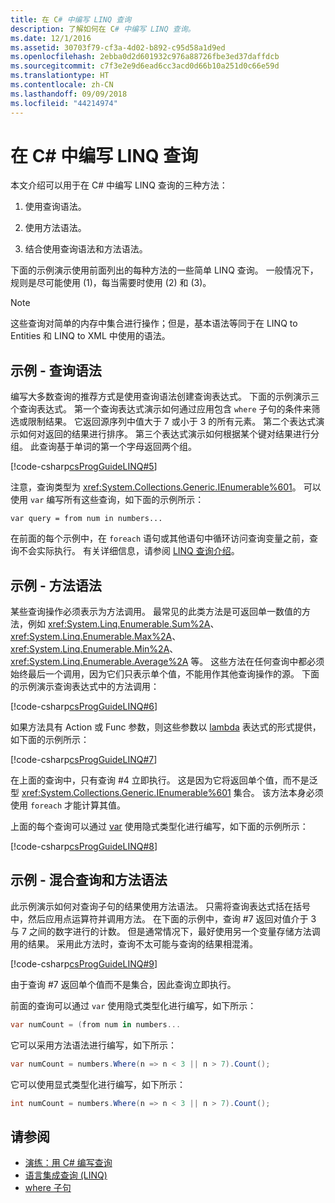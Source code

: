 ```yaml
---
title: 在 C# 中编写 LINQ 查询
description: 了解如何在 C# 中编写 LINQ 查询。
ms.date: 12/1/2016
ms.assetid: 30703f79-cf3a-4d02-b892-c95d58a1d9ed
ms.openlocfilehash: 2ebba0d2d601932c976a88726fbe3ed37daffdcb
ms.sourcegitcommit: c7f3e2e9d6ead6cc3acd0d66b10a251d0c66e59d
ms.translationtype: HT
ms.contentlocale: zh-CN
ms.lasthandoff: 09/09/2018
ms.locfileid: "44214974"
---
```

# <a name="write-linq-queries-in-c"></a>在 C# 中编写 LINQ 查询 #

本文介绍可以用于在 C# 中编写 LINQ 查询的三种方法：

1. 使用查询语法。

2. 使用方法语法。

3. 结合使用查询语法和方法语法。

下面的示例演示使用前面列出的每种方法的一些简单 LINQ 查询。 一般情况下，规则是尽可能使用 (1)，每当需要时使用 (2) 和 (3)。

> [!NOTE]
> 这些查询对简单的内存中集合进行操作；但是，基本语法等同于在 LINQ to Entities 和 LINQ to XML 中使用的语法。

## <a name="example---query-syntax"></a>示例 - 查询语法

编写大多数查询的推荐方式是使用查询语法创建查询表达式。 下面的示例演示三个查询表达式。 第一个查询表达式演示如何通过应用包含 `where` 子句的条件来筛选或限制结果。 它返回源序列中值大于 7 或小于 3 的所有元素。 第二个表达式演示如何对返回的结果进行排序。 第三个表达式演示如何根据某个键对结果进行分组。 此查询基于单词的第一个字母返回两个组。

[!code-csharp[csProgGuideLINQ#5](~/samples/snippets/csharp/concepts/linq/how-to-write-linq-queries_1.cs)]

注意，查询类型为 <xref:System.Collections.Generic.IEnumerable%601>。 可以使用 `var` 编写所有这些查询，如下面的示例所示：

`var query = from num in numbers...`

在前面的每个示例中，在 `foreach` 语句或其他语句中循环访问查询变量之前，查询不会实际执行。 有关详细信息，请参阅 [LINQ 查询介绍](../programming-guide/concepts/linq/introduction-to-linq-queries.md)。

## <a name="example---method-syntax"></a>示例 - 方法语法

某些查询操作必须表示为方法调用。 最常见的此类方法是可返回单一数值的方法，例如 <xref:System.Linq.Enumerable.Sum%2A>、<xref:System.Linq.Enumerable.Max%2A>、<xref:System.Linq.Enumerable.Min%2A>、<xref:System.Linq.Enumerable.Average%2A> 等。 这些方法在任何查询中都必须始终最后一个调用，因为它们只表示单个值，不能用作其他查询操作的源。 下面的示例演示查询表达式中的方法调用：

[!code-csharp[csProgGuideLINQ#6](~/samples/snippets/csharp/concepts/linq/how-to-write-linq-queries_2.cs)]

如果方法具有 Action 或 Func 参数，则这些参数以 [lambda](../programming-guide/statements-expressions-operators/lambda-expressions.md) 表达式的形式提供，如下面的示例所示：

[!code-csharp[csProgGuideLINQ#7](~/samples/snippets/csharp/concepts/linq/how-to-write-linq-queries_3.cs)]

在上面的查询中，只有查询 #4 立即执行。 这是因为它将返回单个值，而不是泛型 <xref:System.Collections.Generic.IEnumerable%601> 集合。 该方法本身必须使用 `foreach` 才能计算其值。

上面的每个查询可以通过 [var](../language-reference/keywords/var.md) 使用隐式类型化进行编写，如下面的示例所示：

[!code-csharp[csProgGuideLINQ#8](~/samples/snippets/csharp/concepts/linq/how-to-write-linq-queries_4.cs)]

## <a name="example---mixed-query-and-method-syntax"></a>示例 - 混合查询和方法语法

此示例演示如何对查询子句的结果使用方法语法。 只需将查询表达式括在括号中，然后应用点运算符并调用方法。 在下面的示例中，查询 #7 返回对值介于 3 与 7 之间的数字进行的计数。 但是通常情况下，最好使用另一个变量存储方法调用的结果。 采用此方法时，查询不太可能与查询的结果相混淆。

[!code-csharp[csProgGuideLINQ#9](~/samples/snippets/csharp/concepts/linq/how-to-write-linq-queries_5.cs)]

由于查询 #7 返回单个值而不是集合，因此查询立即执行。

前面的查询可以通过 `var` 使用隐式类型化进行编写，如下所示：

```csharp
var numCount = (from num in numbers...
```

它可以采用方法语法进行编写，如下所示：

```csharp
var numCount = numbers.Where(n => n < 3 || n > 7).Count();
```

它可以使用显式类型化进行编写，如下所示：

```csharp
int numCount = numbers.Where(n => n < 3 || n > 7).Count();
```

## <a name="see-also"></a>请参阅

- [演练：用 C# 编写查询](../programming-guide/concepts/linq/walkthrough-writing-queries-linq.md)
- [语言集成查询 (LINQ)](index.md)
- [where 子句](../language-reference/keywords/where-clause.md)